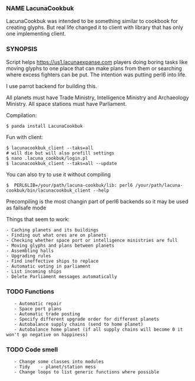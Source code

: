 
### NAME LacunaCookbuk

LacunaCookbuk was intended to be something similar to cookbook for creating glyphs. But real life changed it to client with library that has only one implementing client. 

### SYNOPSIS

Script helps https://us1.lacunaexpanse.com players doing boring tasks like moving glyphs to one place that can make plans from them or searching where excess fighters can be put. The intention was putting perl6 into life. 

I use parrot backend for building this. 

All planets must have Trade Ministry, Intelligence Ministry and Archaeology Ministry. All space stations must have Parliament.

Compilation:

	$ panda install LacunaCookbuk

Fun with client:

    $ lacunacookbuk_client --taks=all
    # will die but will also prefill settings
    $ nano .lacuna_cookbuk/login.pl
    $ lacunacookbuk_client --taks=all --update

You can also try to use it without compiling

    $  PERL6LIB=/your/path/lacuna-cookbuk/lib: perl6 /your/path/lacuna-cookbuk/bin/lacunacookbuk_client --help
    
Precompiling is the most changin part of perl6 backends so it may be used as failsafe mode

    
Things that seem to work:

	- Caching planets and its buildings
	- Finding out what ores are on planets
	- Checking whether space port or intelligence ministries are full
	- Moving glyphs and plans between planets
	- Assembling halls
	- Upgrading rules
	- Find ineffective ships to replace
	- Automatic voting in parliament
	- List incoming ships
	- Delete Parliament messages automatically 

### TODO Functions

       - Automatic repair
       - Space port plans
       - Automatic trade posting
       - Specify different upgrade order for different planets
       - Autobalance supply chains (send to home planet)
       - Autobalance home planet (if all supply chains will become 0 it won't go negative on happiness)

### TODO Code smell

       - Change some classes into modules
       - Tidy	 - planet/station mess
       - Change loops to list generic functions where possible

